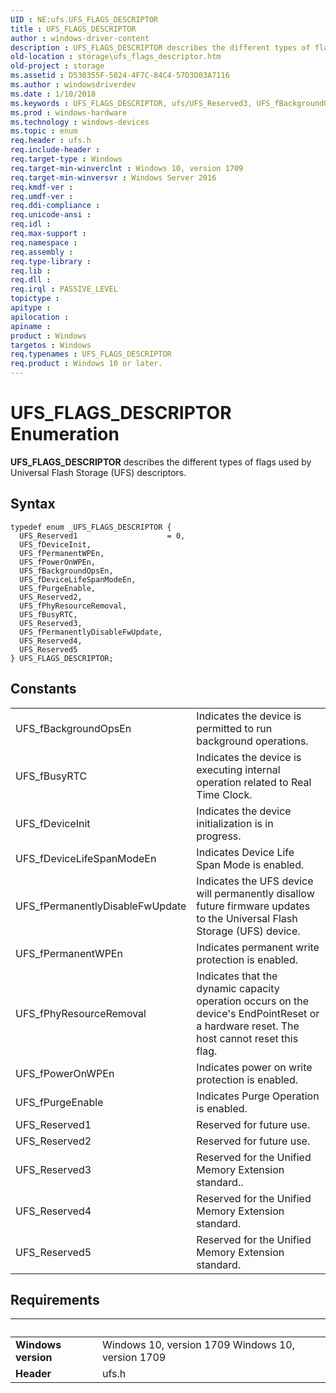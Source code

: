 ```yaml
---
UID : NE:ufs.UFS_FLAGS_DESCRIPTOR
title : UFS_FLAGS_DESCRIPTOR
author : windows-driver-content
description : UFS_FLAGS_DESCRIPTOR describes the different types of flags used by Universal Flash Storage (UFS) descriptors.
old-location : storage\ufs_flags_descriptor.htm
old-project : storage
ms.assetid : D530355F-5824-4F7C-84C4-57D3D03A7116
ms.author : windowsdriverdev
ms.date : 1/10/2018
ms.keywords : UFS_FLAGS_DESCRIPTOR, ufs/UFS_Reserved3, UFS_fBackgroundOpsEn, ufs/UFS_fPurgeEnable, UFS_fPowerOnWPEn, ufs/UFS_Reserved1, UFS_fPermanentWPEn, storage.ufs_flags_descriptor, UFS_fBusyRTC, ufs/UFS_fPermanentlyDisableFwUpdate, ufs/UFS_fBackgroundOpsEn, UFS_Reserved1, UFS_Reserved2, UFS_fPermanentlyDisableFwUpdate, ufs/UFS_Reserved4, ufs/UFS_fBusyRTC, ufs/UFS_FLAGS_DESCRIPTOR, UFS_Reserved5, ufs/UFS_Reserved2, UFS_fPurgeEnable, ufs/UFS_fPhyResourceRemoval, UFS_fDeviceInit, UFS_fDeviceLifeSpanModeEn, UFS_Reserved3, ufs/UFS_fDeviceLifeSpanModeEn, ufs/UFS_fPermanentWPEn, UFS_Reserved4, UFS_FLAGS_DESCRIPTOR enumeration [Storage Devices], ufs/UFS_Reserved5, ufs/UFS_fDeviceInit, UFS_fPhyResourceRemoval, ufs/UFS_fPowerOnWPEn
ms.prod : windows-hardware
ms.technology : windows-devices
ms.topic : enum
req.header : ufs.h
req.include-header : 
req.target-type : Windows
req.target-min-winverclnt : Windows 10, version 1709
req.target-min-winversvr : Windows Server 2016
req.kmdf-ver : 
req.umdf-ver : 
req.ddi-compliance : 
req.unicode-ansi : 
req.idl : 
req.max-support : 
req.namespace : 
req.assembly : 
req.type-library : 
req.lib : 
req.dll : 
req.irql : PASSIVE_LEVEL
topictype : 
apitype : 
apilocation : 
apiname : 
product : Windows
targetos : Windows
req.typenames : UFS_FLAGS_DESCRIPTOR
req.product : Windows 10 or later.
---
```


# UFS_FLAGS_DESCRIPTOR Enumeration
<b>UFS_FLAGS_DESCRIPTOR</b> describes the different types of flags used by Universal Flash Storage (UFS) descriptors.

## Syntax
````
typedef enum _UFS_FLAGS_DESCRIPTOR { 
  UFS_Reserved1                    = 0,
  UFS_fDeviceInit,
  UFS_fPermanentWPEn,
  UFS_fPowerOnWPEn,
  UFS_fBackgroundOpsEn,
  UFS_fDeviceLifeSpanModeEn,
  UFS_fPurgeEnable,
  UFS_Reserved2,
  UFS_fPhyResourceRemoval,
  UFS_fBusyRTC,
  UFS_Reserved3,
  UFS_fPermanentlyDisableFwUpdate,
  UFS_Reserved4,
  UFS_Reserved5
} UFS_FLAGS_DESCRIPTOR;
````

## Constants

<table>

<tr>
<td>UFS_fBackgroundOpsEn</td>
<td>Indicates the device is permitted to run
background operations.</td>
</tr>

<tr>
<td>UFS_fBusyRTC</td>
<td>Indicates the device is executing internal
operation related to Real Time Clock.</td>
</tr>

<tr>
<td>UFS_fDeviceInit</td>
<td>Indicates the device initialization is in progress.</td>
</tr>

<tr>
<td>UFS_fDeviceLifeSpanModeEn</td>
<td>Indicates Device Life Span Mode is enabled.</td>
</tr>

<tr>
<td>UFS_fPermanentlyDisableFwUpdate</td>
<td>Indicates the UFS device will permanently
disallow future firmware updates to
the Universal Flash Storage (UFS) device.</td>
</tr>

<tr>
<td>UFS_fPermanentWPEn</td>
<td>Indicates permanent write protection is enabled.</td>
</tr>

<tr>
<td>UFS_fPhyResourceRemoval</td>
<td>Indicates
that the dynamic capacity operation occurs on the device's EndPointReset or
a hardware reset. The host cannot reset this flag.</td>
</tr>

<tr>
<td>UFS_fPowerOnWPEn</td>
<td>Indicates power on write protection is enabled.</td>
</tr>

<tr>
<td>UFS_fPurgeEnable</td>
<td>Indicates Purge Operation is enabled.</td>
</tr>

<tr>
<td>UFS_Reserved1</td>
<td>Reserved for future use.</td>
</tr>

<tr>
<td>UFS_Reserved2</td>
<td>Reserved for future use.</td>
</tr>

<tr>
<td>UFS_Reserved3</td>
<td>Reserved for the Unified Memory Extension standard..</td>
</tr>

<tr>
<td>UFS_Reserved4</td>
<td>Reserved for the Unified Memory Extension standard.</td>
</tr>

<tr>
<td>UFS_Reserved5</td>
<td>Reserved for the Unified Memory Extension standard.</td>
</tr>
</table>


## Requirements
| &nbsp; | &nbsp; |
| ---- |:---- |
| **Windows version** | Windows 10, version 1709 Windows 10, version 1709 |
| **Header** | ufs.h |